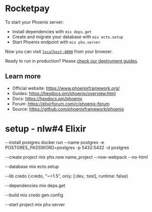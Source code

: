# Rocketpay

To start your Phoenix server:

  * Install dependencies with `mix deps.get`
  * Create and migrate your database with `mix ecto.setup`
  * Start Phoenix endpoint with `mix phx.server`

Now you can visit [`localhost:4000`](http://localhost:4000) from your browser.

Ready to run in production? Please [check our deployment guides](https://hexdocs.pm/phoenix/deployment.html).

## Learn more

  * Official website: https://www.phoenixframework.org/
  * Guides: https://hexdocs.pm/phoenix/overview.html
  * Docs: https://hexdocs.pm/phoenix
  * Forum: https://elixirforum.com/c/phoenix-forum
  * Source: https://github.com/phoenixframework/phoenix



# setup - nlw#4 Elixir
--install postgres
docker run --name postgres -e POSTGRES_PASSWORD=postgres -p 5432:5432 -d postgres

--create project
mix phx.new name_project --now-webpack --no-html


--database
mix ecto.setup

--lib credo
{:credo, "~>1.5", only: [:dev, :test], runtime: false}

--dependencies
mix deps.get

--build
mix credo gen.config

--start project
mix phx.server